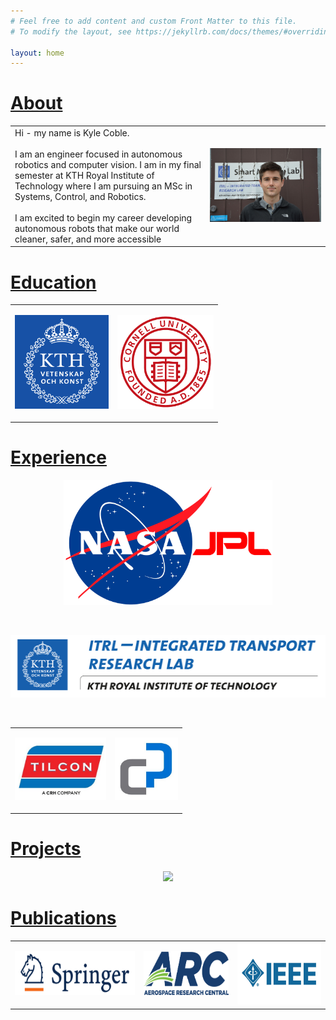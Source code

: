 ```yaml
---
# Feel free to add content and custom Front Matter to this file.
# To modify the layout, see https://jekyllrb.com/docs/themes/#overriding-theme-defaults

layout: home
---
```


<!-- **Note: These pages are still under development...** -->

# [About](/)

<table border="0">
 <tr>
    <td>
      Hi - my name is Kyle Coble. <br>
      <br>
      I am an engineer focused in autonomous robotics and computer vision.
      I am in my final semester at KTH Royal Institute of Technology
      where I am pursuing an MSc in Systems, Control, and Robotics. <br>
      <br>
      I am excited to begin my career developing autonomous robots
      that make our world cleaner, safer, and more accessible
      <!-- I believe autonomous robots have the ability to make our world
      cleaner, safer, and more accessible and
      I am excited to begin my career developing autonomous robots for
      industries including **sustainability**, **space / ocean exploration**,
      and **mining / construction**. -->
    </td>
    <td>
      <p align="right">
        <kbd>
          <img src="img/headshot.jpg" width="1000">
        </kbd>
      </p>
    </td>
 </tr>
</table>

<!-- <p align="right">
  <kbd>
    <img src="img/headshot.jpg" height="100">
  </kbd>
</p>

Hi - my name is Kyle Coble. <br>
I am a robotics engineer focused in autonomous robotics and computer vision. <br>
I am in my final semester at KTH Royal Institute of Technology
where I am pursuing an MSc in Systems, Control, and Robotics. <br> -->




<!-- <td><p align="center"><img src="img/jpl_logo.gif" width="500"> -->
<!-- [![JPL](img/jpl_logo.gif)](/experience/) -->

# [Education](/education/)

<table border="0">
 <!-- <tr>
 </tr> -->
 <tr>
    <td>
      <p align="center">
        <a href="/education/">
          <img src="img/logos/kth_logo.png" height="150">
        </a>
      </p>
    </td>
    <td>
      <p align="center">
        <a href="/education/">
          <img src="img/logos/cornell_logo.gif" height="150">
        </a>
      </p>
    </td>
  </tr>
</table>


# [Experience](/experience/)

<p align="center">
  <a href="/experience/">
    <img src="img/logos/jpl_logo.gif" height="200">
  </a>
</p>

<br>

<p align="center">
  <a href="/experience/">
    <img src="img/logos/itrl_logo.png" height="100">
  </a>
</p>

<br>

<table border="0">
 <tr>
    <td>
      <p align="center">
        <a href="/experience/">
          <img src="img/logos/tny_logo.jpg" height="100">
        </a>
      </p>
    </td>
    <td>
      <p align="center">
        <a href="/experience/">
          <img src="img/logos/cpc_logo.jpg" height="100">
        </a>
      </p>
    </td>
  </tr>
</table>


# [Projects](/projects/)

<p align="center">
  <a href="/projects/">
    <img src="img/awesome_drone.gif" height="400">
  </a>
</p>

# [Publications](/publications/)

<table border="0">
 <!-- <tr>
 </tr> -->
 <tr>
    <td>
      <a href="/publications/">
        <img src="img/logos/springer_logo.png" height="70">
      </a>
    </td>
    <td>
      <a href="/publications/">
        <img src="img/logos/arc_logo.png" height="70">
      </a>
    </td>
    <td>
      <a href="/publications/">
        <img src="img/logos/ieee_logo.jpg" height="100">
      </a>
    </td>
  </tr>
</table>

<!-- <img src="img/nasa_logo.png"> -->
<!-- <img src="img/cornell_logo.gif"> -->
<!-- <img src="img/kth_logo.png"> -->
<!-- <img src="img/nasa_logo.png"> -->

<!-- ![image](img/nasa_logo.png) -->
